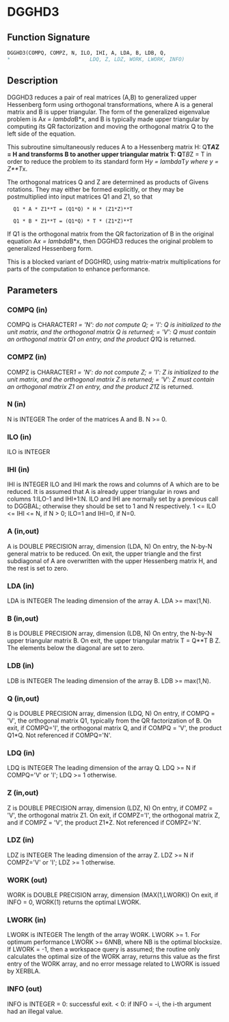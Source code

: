 # DGGHD3

## Function Signature

```fortran
DGGHD3(COMPQ, COMPZ, N, ILO, IHI, A, LDA, B, LDB, Q,
*                          LDQ, Z, LDZ, WORK, LWORK, INFO)
```

## Description


 DGGHD3 reduces a pair of real matrices (A,B) to generalized upper
 Hessenberg form using orthogonal transformations, where A is a
 general matrix and B is upper triangular.  The form of the
 generalized eigenvalue problem is
    A*x = lambda*B*x,
 and B is typically made upper triangular by computing its QR
 factorization and moving the orthogonal matrix Q to the left side
 of the equation.

 This subroutine simultaneously reduces A to a Hessenberg matrix H:
    Q**T*A*Z = H
 and transforms B to another upper triangular matrix T:
    Q**T*B*Z = T
 in order to reduce the problem to its standard form
    H*y = lambda*T*y
 where y = Z**T*x.

 The orthogonal matrices Q and Z are determined as products of Givens
 rotations.  They may either be formed explicitly, or they may be
 postmultiplied into input matrices Q1 and Z1, so that

      Q1 * A * Z1**T = (Q1*Q) * H * (Z1*Z)**T

      Q1 * B * Z1**T = (Q1*Q) * T * (Z1*Z)**T

 If Q1 is the orthogonal matrix from the QR factorization of B in the
 original equation A*x = lambda*B*x, then DGGHD3 reduces the original
 problem to generalized Hessenberg form.

 This is a blocked variant of DGGHRD, using matrix-matrix
 multiplications for parts of the computation to enhance performance.

## Parameters

### COMPQ (in)

COMPQ is CHARACTER*1 = 'N': do not compute Q; = 'I': Q is initialized to the unit matrix, and the orthogonal matrix Q is returned; = 'V': Q must contain an orthogonal matrix Q1 on entry, and the product Q1*Q is returned.

### COMPZ (in)

COMPZ is CHARACTER*1 = 'N': do not compute Z; = 'I': Z is initialized to the unit matrix, and the orthogonal matrix Z is returned; = 'V': Z must contain an orthogonal matrix Z1 on entry, and the product Z1*Z is returned.

### N (in)

N is INTEGER The order of the matrices A and B. N >= 0.

### ILO (in)

ILO is INTEGER

### IHI (in)

IHI is INTEGER ILO and IHI mark the rows and columns of A which are to be reduced. It is assumed that A is already upper triangular in rows and columns 1:ILO-1 and IHI+1:N. ILO and IHI are normally set by a previous call to DGGBAL; otherwise they should be set to 1 and N respectively. 1 <= ILO <= IHI <= N, if N > 0; ILO=1 and IHI=0, if N=0.

### A (in,out)

A is DOUBLE PRECISION array, dimension (LDA, N) On entry, the N-by-N general matrix to be reduced. On exit, the upper triangle and the first subdiagonal of A are overwritten with the upper Hessenberg matrix H, and the rest is set to zero.

### LDA (in)

LDA is INTEGER The leading dimension of the array A. LDA >= max(1,N).

### B (in,out)

B is DOUBLE PRECISION array, dimension (LDB, N) On entry, the N-by-N upper triangular matrix B. On exit, the upper triangular matrix T = Q**T B Z. The elements below the diagonal are set to zero.

### LDB (in)

LDB is INTEGER The leading dimension of the array B. LDB >= max(1,N).

### Q (in,out)

Q is DOUBLE PRECISION array, dimension (LDQ, N) On entry, if COMPQ = 'V', the orthogonal matrix Q1, typically from the QR factorization of B. On exit, if COMPQ='I', the orthogonal matrix Q, and if COMPQ = 'V', the product Q1*Q. Not referenced if COMPQ='N'.

### LDQ (in)

LDQ is INTEGER The leading dimension of the array Q. LDQ >= N if COMPQ='V' or 'I'; LDQ >= 1 otherwise.

### Z (in,out)

Z is DOUBLE PRECISION array, dimension (LDZ, N) On entry, if COMPZ = 'V', the orthogonal matrix Z1. On exit, if COMPZ='I', the orthogonal matrix Z, and if COMPZ = 'V', the product Z1*Z. Not referenced if COMPZ='N'.

### LDZ (in)

LDZ is INTEGER The leading dimension of the array Z. LDZ >= N if COMPZ='V' or 'I'; LDZ >= 1 otherwise.

### WORK (out)

WORK is DOUBLE PRECISION array, dimension (MAX(1,LWORK)) On exit, if INFO = 0, WORK(1) returns the optimal LWORK.

### LWORK (in)

LWORK is INTEGER The length of the array WORK. LWORK >= 1. For optimum performance LWORK >= 6*N*NB, where NB is the optimal blocksize. If LWORK = -1, then a workspace query is assumed; the routine only calculates the optimal size of the WORK array, returns this value as the first entry of the WORK array, and no error message related to LWORK is issued by XERBLA.

### INFO (out)

INFO is INTEGER = 0: successful exit. < 0: if INFO = -i, the i-th argument had an illegal value.

